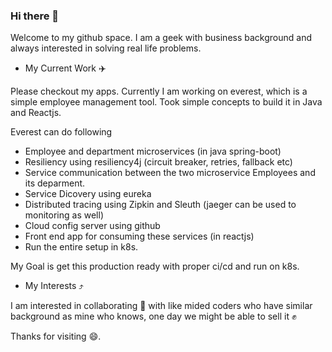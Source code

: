 ### Hi there 👋
Welcome to my github space. I am a geek with business background and always interested in solving real life problems.

* My Current Work ✈️

Please checkout my apps. 
Currently I am working on everest, which is a simple employee management tool.
Took simple concepts to build it in Java and Reactjs.

Everest can do following
 - Employee and department microservices (in java spring-boot)
 - Resiliency using resiliency4j (circuit breaker, retries, fallback etc)
 - Service communication between the two microservice Employees and its deparment.
 - Service Dicovery using eureka
 - Distributed tracing using Zipkin and Sleuth (jaeger can be used to monitoring as well)
 - Cloud config server using github
 - Front end app for consuming these services (in reactjs)
 - Run the entire setup in k8s.


My Goal is get this production ready with proper ci/cd and run on k8s.

- My Interests ⤴️

I am interested in collaborating 👬 with like mided coders who have similar background as mine
who knows, one day we might be able to sell it ✊

Thanks for visiting 😄.

<!--
**shkumar45/shkumar45** is a ✨ _special_ ✨ repository because its `README.md` (this file) appears on your GitHub profile.

Here are some ideas to get you started:

- 🔭 I’m currently working on ...
- 🌱 I’m currently learning ...
- 👯 I’m looking to collaborate on ...
- 🤔 I’m looking for help with ...
- 💬 Ask me about ...
- 📫 How to reach me: ...
- 😄 Pronouns: ...
- ⚡ Fun fact: ...
-->
